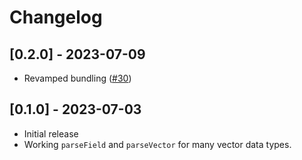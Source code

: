 # Changelog

## [0.2.0] - 2023-07-09

- Revamped bundling ([#30](https://github.com/kylebarron/arrow-js-ffi/pull/30))

## [0.1.0] - 2023-07-03

- Initial release
- Working `parseField` and `parseVector` for many vector data types.
